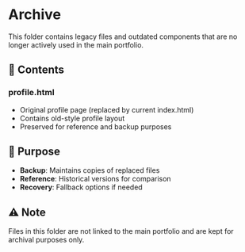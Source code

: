 # Archive

This folder contains legacy files and outdated components that are no longer actively used in the main portfolio.

## 📁 Contents

### profile.html
- Original profile page (replaced by current index.html)
- Contains old-style profile layout
- Preserved for reference and backup purposes

## 📝 Purpose

- **Backup**: Maintains copies of replaced files
- **Reference**: Historical versions for comparison
- **Recovery**: Fallback options if needed

## ⚠️ Note

Files in this folder are not linked to the main portfolio and are kept for archival purposes only.
